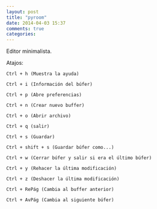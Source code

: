 ```yaml
---
layout: post
title: "pyroom"
date: 2014-04-03 15:37
comments: true
categories: 
---
```

Editor minimalista.

Atajos:

	Ctrl + h (Muestra la ayuda)

	Ctrl + i (Información del búfer)

	Ctrl + p (Abre preferencias)

	Ctrl + n (Crear nuevo buffer)

	Ctrl + o (Abrir archivo)

	Ctrl + q (salir)

	Ctrl + s (Guardar)

	Ctrl + shift + s (Guardar búfer como...)

	Ctrl + w (Cerrar búfer y salir si era el último búfer)

	Ctrl + y (Rehacer la última modificación)

	Ctrl + z (Deshacer la última modificación)

	Ctrl + RePág (Cambia al buffer anterior)

	Ctrl + AvPág (Cambia al siguiente búfer)

